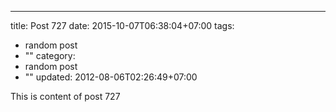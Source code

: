 ---
title: Post 727
date: 2015-10-07T06:38:04+07:00
tags:
  - random post
  - ""
category:
  - random post
  - ""
updated: 2012-08-06T02:26:49+07:00

This is content of post 727
